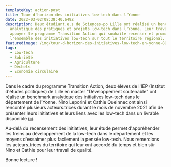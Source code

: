 ```yaml
---
templateKey: action-post
title: Tour d'horizon des initiatives low-tech dans l'Yonne
date: 2022-03-02T08:38:40.649Z
description: Deux étudiant.e.s de Sciences-po Lille ont réalisé un benchmarck
  analytique des pratiques et projets low-tech dans l'Yonne. Leur travail vient
  appuyer le programme Transition Action qui souhaite recenser et promouvoir
  l'ensemble des initiatives low-tech sur tout le territoire régional.
featuredimage: /img/tour-d-horizon-des-initiatives-low-tech-en-yonne-89-.jpg
tags:
  - Low-tech
  - Sobriété
  - Agriculture
  - Déchets
  - Economie circulaire
---
```

Dans le cadre du programme Transition Action, deux élèves de l'IEP (Institut d'études politiques) de Lille en master "Développement soutenable" ont réalisé un benchmark analytique des initiatives low-tech dans le département de l'Yonne. Nino Leporini et Cathie Queinnec ont ainsi rencontré plusieurs acteurs.trices durant le mois de novembre 2021 afin de présenter leurs initiatives et leurs liens avec les low-tech dans un livrable disponible [ici](https://www.fne-bfc.fr/img/tour-d-horizon-des-initiatives-low-tech-en-yonne-89-2-.pdf). 

Au-delà du recensement des initiatives, leur étude permet d'appréhender les freins au développement de la low-tech dans le département et les moyens d'essaimer plus facilement la pensée low-tech. Nous remercions les acteurs.trices du territoire qui leur ont accordé du temps et bien sûr Nino et Cathie pour leur travail de qualité.

Bonne lecture !